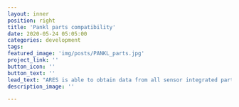 ```yaml
---
layout: inner 
position: right
title: 'Pankl parts compatibility'
date: 2020-05-24 05:05:00
categories: development
tags:
featured_image: 'img/posts/PANKL_parts.jpg'
project_link: ''
button_icon: ''
button_text: ''
lead_text: "ARES is able to obtain data from all sensor integrated parts within a vehicle, However their interaction with PANKL parts goes beyond the regular reading. ARES is capable of ordering, checking, and facilitating the life and performance of PANKL sensor Integrated parts. ARES can help you see your way to the finish line"
description_image: ''

---
```

